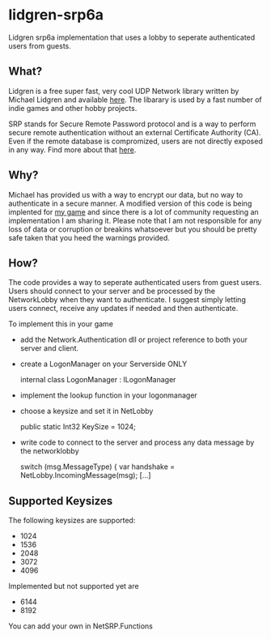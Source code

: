 lidgren-srp6a
=============

Lidgren srp6a implementation that uses a lobby to seperate authenticated users from guests.

What?
-------------
Lidgren is a free super fast, very cool UDP Network library written by Michael Lidgren 
and available [here][1]. The libarary is used by a fast number of indie games and other
hobby projects. 
	
[1]: http://code.google.com/p/lidgren-network-gen3/ "Lidgren on Google Code"
	
SRP stands for Secure Remote Password protocol and is a way to perform secure remote
authentication without an external Certificate Authority (CA). Even if the remote database
is compromized, users are not directly exposed in any way. Find more about that [here][2].

[2]: http://srp.stanford.edu/ "The Stanford SRP Homepage"

Why?
-------------
Michael has provided us with a way to encrypt our data, but no way to authenticate in a
secure manner. A modified version of this code is being implented for [my game][3] and 
since there is a lot of community requesting an implementation I am sharing it. Please 
note that I am not responsible for any loss of data or corruption or breakins whatsoever
but you should be pretty safe taken that you heed the warnings provided.

[3]: http://projectera.org "Epos of Realsm and Aliances"

How?
-------------
The code provides a way to seperate authenticated users from guest users. Users should
connect to your server and be processed by the NetworkLobby when they want to authenticate.
I suggest simply letting users connect, receive any updates if needed and then authenticate.

To implement this in your game
* add the Network.Authentication dll or project reference to both your server and client. 
* create a LogonManager on your Serverside ONLY

	internal class LogonManager : ILogonManager

* implement the lookup function in your logonmanager
* choose a keysize and set it in NetLobby

	public static Int32 KeySize = 1024;

* write code to connect to the server and process any data message by the networklobby
	
	switch (msg.MessageType) {
		var handshake = NetLobby.IncomingMessage(msg);
		\[...\]
	
Supported Keysizes
--------------
The following keysizes are supported:
* 1024
* 1536
* 2048
* 3072
* 4096

Implemented but not supported yet are
* 6144
* 8192

You can add your own in NetSRP.Functions
